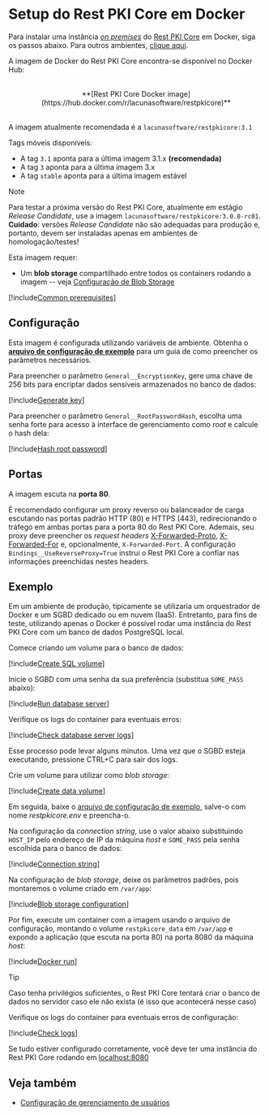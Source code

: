 ﻿# Setup do Rest PKI Core em Docker

Para instalar uma instância [*on premises*](index.md) do [Rest PKI Core](../index.md) em Docker, siga os passos abaixo. Para outros ambientes, [clique aqui](index.md#platforms).

A imagem de Docker do Rest PKI Core encontra-se disponível no Docker Hub:

<br />
<center>
**[Rest PKI Core Docker image](https://hub.docker.com/r/lacunasoftware/restpkicore)**
</center>
<br />

A imagem atualmente recomendada é a `lacunasoftware/restpkicore:3.1`

Tags móveis disponíveis:

* A tag `3.1` aponta para a última imagem 3.1.x **(recomendada)**
* A tag `3` aponta para a última imagem 3.x
* A tag `stable` aponta para a última imagem estável

<a name="vnext" />

> [!NOTE]
> Para testar a próxima versão do Rest PKI Core, atualmente em estágio *Release Candidate*, use a imagem `lacunasoftware/restpkicore:3.0.0-rc01`.
> **Cuidado**: versões *Release Candidate* não são adequadas para produção e, portanto, devem ser instaladas apenas em ambientes de homologação/testes!

Esta imagem requer:

* Um **blob storage** compartilhado entre todos os containers rodando a imagem -- veja [Configuração de Blob Storage](configure-blob-storage.md)

[!include[Common prerequisites](includes/common-requisites.md)]

## Configuração

Esta imagem é configurada utilizando variáveis de ambiente. Obtenha o [**arquivo de configuração de exemplo**](https://cdn.lacunasoftware.com/restpkicore/docker/restpkicore.env)
para um guia de como preencher os parâmetros necessários.

Para preencher o parâmetro `General__EncryptionKey`, gere uma chave de 256 bits para encriptar dados sensíveis armazenados no banco de dados:

[!include[Generate key](../../../../../includes/rest-pki/core/docker/gen-encryption-key-stdout.md)]

Para preencher o parâmetro `General__RootPasswordHash`, escolha uma senha forte para acesso à interface de gerenciamento como *root* e calcule o hash dela:

[!include[Hash root password](../../../../../includes/rest-pki/core/docker/hash-root-pass-stdout.md)]

## Portas

A imagem escuta na **porta 80**.

É recomendado configurar um proxy reverso ou balanceador de carga escutando nas portas padrão HTTP (80) e HTTPS (443), redirecionando o tráfego em
ambas portas para a porta 80 do Rest PKI Core. Ademais, seu proxy deve preencher os *request headers*
[X-Forwarded-Proto](https://developer.mozilla.org/en-US/docs/Web/HTTP/Headers/X-Forwarded-Proto),
[X-Forwarded-For](https://developer.mozilla.org/en-US/docs/Web/HTTP/Headers/X-Forwarded-For) e, opcionalmente, `X-Forwarded-Port`.
A configuração `Bindings__UseReverseProxy=True` instrui o Rest PKI Core a confiar nas informações preenchidas nestes headers.

## Exemplo

Em um ambiente de produção, tipicamente se utilizaria um orquestrador de Docker e um SGBD dedicado ou em nuvem (IaaS).
Entretanto, para fins de teste, utilizando apenas o Docker é possível rodar uma instância do Rest PKI Core com um banco de dados PostgreSQL local.

Comece criando um volume para o banco de dados:

[!include[Create SQL volume](../../../../../includes/rest-pki/core/docker/create-sql-volume.md)]

Inicie o SGBD com uma senha da sua preferência (substitua `SOME_PASS` abaixo):

[!include[Run database server](../../../../../includes/rest-pki/core/docker/run-sql.md)]

Verifique os logs do container para eventuais erros:

[!include[Check database server logs](../../../../../includes/rest-pki/core/docker/check-sql-logs.md)]

Esse processo pode levar alguns minutos. Uma vez que o SGBD esteja executando, pressione CTRL+C para sair dos logs.

Crie um volume para utilizar como *blob storage*:

[!include[Create data volume](../../../../../includes/rest-pki/core/docker/create-data-volume.md)]

Em seguida, baixe o [arquivo de configuração de exemplo](https://cdn.lacunasoftware.com/restpkicore/docker/restpkicore.env), salve-o com nome
*restpkicore.env* e preencha-o.

Na configuração da *connection string*, use o valor abaixo substituindo `HOST_IP` pelo endereço de IP da máquina *host* e `SOME_PASS`
pela senha escolhida para o banco de dados:

[!include[Connection string](../../../../../includes/rest-pki/core/docker/sample-config-connection-string.md)]

Na configuração de *blob storage*, deixe os parâmetros padrões, pois montaremos o volume criado em `/var/app`:

[!include[Blob storage configuration](../../../../../includes/rest-pki/core/docker/sample-config-blob-storage.md)]

Por fim, execute um container com a imagem usando o arquivo de configuração, montando o volume `restpkicore_data` em `/var/app` e expondo a aplicação (que escuta
na porta 80) na porta 8080 da máquina *host*:

[!include[Docker run](../../../../../includes/rest-pki/core/docker/run.md)]

> [!TIP]
> Caso tenha privilégios suficientes, o Rest PKI Core tentará criar o banco de dados no servidor caso ele não exista (é isso que acontecerá nesse caso)

Verifique os logs do container para eventuais erros de configuração:

[!include[Check logs](../../../../../includes/rest-pki/core/docker/check-logs.md)]

Se tudo estiver configurado corretamente, você deve ter uma instância do Rest PKI Core rodando em [localhost:8080](http://localhost:8080/)

## Veja também

* [Configuração de gerenciamento de usuários](configure-oidc.md)
